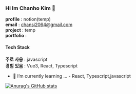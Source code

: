 ### Hi Im Chanho Kim 👋

**profile** : notion(temp)   
**email** : chansi2064@gmail.com   
**project** : temp   
**portfolio** :   

#### Tech Stack
**주로 사용** : javascript   
**경험 있음** : Vue3, React, Typescript   

- 🌱 I’m currently learning ... - React, Typescript,javascript


[![Anurag's GitHub stats](https://github-readme-stats.vercel.app/api?username=iWDNN&show_icons=true&theme=radical)](https://github.com/iWDNN)
